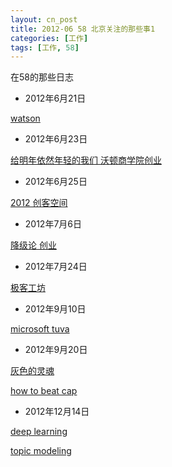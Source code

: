 ```yaml
---
layout: cn_post
title: 2012-06 58 北京关注的那些事1
categories: [工作]
tags: [工作, 58]
---
```



在58的那些日志

- 2012年6月21日

[watson](http://www.douban.com/note/138496044/)

- 2012年6月23日

[给明年依然年轻的我们 沃顿商学院创业](http://www.linuxeden.com/html/news/20120521/124475.html)

- 2012年6月25日

[2012 创客空间](http://maker.eefocus.com/archives/1331)

- 2012年7月6日

[降级论 创业](http://meditic.com/degrading-for-success/)

- 2012年7月24日

[极客工坊](http://www.geek-workshop.com/forum.php)

- 2012年9月10日

[microsoft tuva](http://research.microsoft.com/apps/tools/tuva/)

- 2012年9月20日

[灰色的灵魂](http://www.xuwenhao.com/)

[how to beat cap](http://nathanmarz.com/blog/how-to-beat-the-cap-theorem.html)

- 2012年12月14日

[deep learning](http://deeplearning.net/tutorial/)

[topic modeling](http://www.cs.princeton.edu/~blei/topicmodeling.html)

